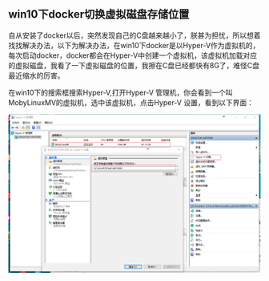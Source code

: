 ## win10下docker切换虚拟磁盘存储位置

自从安装了docker以后，突然发现自己的C盘越来越小了，朕甚为担忧，所以想着找找解决办法，以下为解决办法，在win10下docker是以Hyper-V作为虚拟机的，每次启动docker，docker都会在Hyper-V中创建一个虚拟机，该虚拟机加载对应的虚拟磁盘，我看了一下虚拟磁盘的位置，我擦在C盘已经都快有8G了，难怪C盘最近缩水的厉害。

在win10下的搜索框搜索Hyper-V,打开Hyper-V 管理机，你会看到一个叫MobyLinuxMV的虚拟机，选中该虚拟机，点击Hyper-V 设置，看到以下界面：

![](/img/docker/docker02.png)

